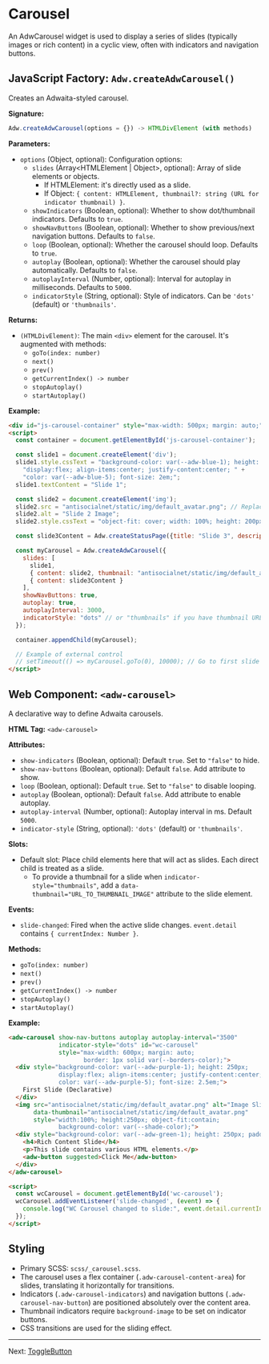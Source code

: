 # Carousel

An AdwCarousel widget is used to display a series of slides (typically images or rich content) in a cyclic view, often with indicators and navigation buttons.

## JavaScript Factory: `Adw.createAdwCarousel()`

Creates an Adwaita-styled carousel.

**Signature:**

```javascript
Adw.createAdwCarousel(options = {}) -> HTMLDivElement (with methods)
```

**Parameters:**

*   `options` (Object, optional): Configuration options:
    *   `slides` (Array<HTMLElement | Object>, optional): Array of slide elements or objects.
        *   If HTMLElement: it's directly used as a slide.
        *   If Object: `{ content: HTMLElement, thumbnail?: string (URL for indicator thumbnail) }`.
    *   `showIndicators` (Boolean, optional): Whether to show dot/thumbnail indicators. Defaults to `true`.
    *   `showNavButtons` (Boolean, optional): Whether to show previous/next navigation buttons. Defaults to `false`.
    *   `loop` (Boolean, optional): Whether the carousel should loop. Defaults to `true`.
    *   `autoplay` (Boolean, optional): Whether the carousel should play automatically. Defaults to `false`.
    *   `autoplayInterval` (Number, optional): Interval for autoplay in milliseconds. Defaults to `5000`.
    *   `indicatorStyle` (String, optional): Style of indicators. Can be `'dots'` (default) or `'thumbnails'`.

**Returns:**

*   `(HTMLDivElement)`: The main `<div>` element for the carousel. It's augmented with methods:
    *   `goTo(index: number)`
    *   `next()`
    *   `prev()`
    *   `getCurrentIndex() -> number`
    *   `stopAutoplay()`
    *   `startAutoplay()`

**Example:**

```html
<div id="js-carousel-container" style="max-width: 500px; margin: auto;"></div>
<script>
  const container = document.getElementById('js-carousel-container');

  const slide1 = document.createElement('div');
  slide1.style.cssText = "background-color: var(--adw-blue-1); height: 200px; " +
    "display:flex; align-items:center; justify-content:center; " +
    "color: var(--adw-blue-5); font-size: 2em;";
  slide1.textContent = "Slide 1";

  const slide2 = document.createElement('img');
  slide2.src = "antisocialnet/static/img/default_avatar.png"; // Replace with actual image
  slide2.alt = "Slide 2 Image";
  slide2.style.cssText = "object-fit: cover; width: 100%; height: 200px;";

  const slide3Content = Adw.createStatusPage({title: "Slide 3", description:"This is a status page in a slide."});

  const myCarousel = Adw.createAdwCarousel({
    slides: [
      slide1,
      { content: slide2, thumbnail: "antisocialnet/static/img/default_avatar.png" }, // Thumbnail for image slide
      { content: slide3Content }
    ],
    showNavButtons: true,
    autoplay: true,
    autoplayInterval: 3000,
    indicatorStyle: "dots" // or "thumbnails" if you have thumbnail URLs for all
  });

  container.appendChild(myCarousel);

  // Example of external control
  // setTimeout(() => myCarousel.goTo(0), 10000); // Go to first slide after 10s
</script>
```

## Web Component: `<adw-carousel>`

A declarative way to define Adwaita carousels.

**HTML Tag:** `<adw-carousel>`

**Attributes:**

*   `show-indicators` (Boolean, optional): Default `true`. Set to `"false"` to hide.
*   `show-nav-buttons` (Boolean, optional): Default `false`. Add attribute to show.
*   `loop` (Boolean, optional): Default `true`. Set to `"false"` to disable looping.
*   `autoplay` (Boolean, optional): Default `false`. Add attribute to enable autoplay.
*   `autoplay-interval` (Number, optional): Autoplay interval in ms. Default `5000`.
*   `indicator-style` (String, optional): `'dots'` (default) or `'thumbnails'`.

**Slots:**

*   Default slot: Place child elements here that will act as slides. Each direct child is treated as a slide.
    *   To provide a thumbnail for a slide when `indicator-style="thumbnails"`, add a `data-thumbnail="URL_TO_THUMBNAIL_IMAGE"` attribute to the slide element.

**Events:**

*   `slide-changed`: Fired when the active slide changes. `event.detail` contains `{ currentIndex: Number }`.

**Methods:**

*   `goTo(index: number)`
*   `next()`
*   `prev()`
*   `getCurrentIndex() -> number`
*   `stopAutoplay()`
*   `startAutoplay()`

**Example:**

```html
<adw-carousel show-nav-buttons autoplay autoplay-interval="3500"
              indicator-style="dots" id="wc-carousel"
              style="max-width: 600px; margin: auto;
                     border: 1px solid var(--borders-color);">
  <div style="background-color: var(--adw-purple-1); height: 250px;
              display:flex; align-items:center; justify-content:center;
              color: var(--adw-purple-5); font-size: 2.5em;">
    First Slide (Declarative)
  </div>
  <img src="antisocialnet/static/img/default_avatar.png" alt="Image Slide"
       data-thumbnail="antisocialnet/static/img/default_avatar.png"
       style="width:100%; height:250px; object-fit:contain;
              background-color: var(--shade-color);">
  <div style="background-color: var(--adw-green-1); height: 250px; padding: 20px;">
    <h4>Rich Content Slide</h4>
    <p>This slide contains various HTML elements.</p>
    <adw-button suggested>Click Me</adw-button>
  </div>
</adw-carousel>

<script>
  const wcCarousel = document.getElementById('wc-carousel');
  wcCarousel.addEventListener('slide-changed', (event) => {
    console.log("WC Carousel changed to slide:", event.detail.currentIndex);
  });
</script>
```

## Styling

*   Primary SCSS: `scss/_carousel.scss`.
*   The carousel uses a flex container (`.adw-carousel-content-area`) for slides, translating it horizontally for transitions.
*   Indicators (`.adw-carousel-indicators`) and navigation buttons (`.adw-carousel-nav-button`) are positioned absolutely over the content area.
*   Thumbnail indicators require `background-image` to be set on indicator buttons.
*   CSS transitions are used for the sliding effect.

---
Next: [ToggleButton](./togglebutton.md)
